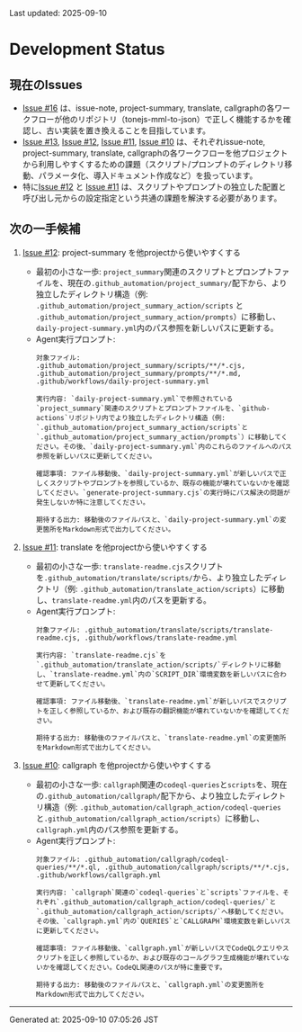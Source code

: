 Last updated: 2025-09-10

# Development Status

## 現在のIssues
- [Issue #16](../issue-notes/16.md) は、issue-note, project-summary, translate, callgraphの各ワークフローが他のリポジトリ（tonejs-mml-to-json）で正しく機能するかを確認し、古い実装を置き換えることを目指しています。
- [Issue #13](../issue-notes/13.md), [Issue #12](../issue-notes/12.md), [Issue #11](../issue-notes/11.md), [Issue #10](../issue-notes/10.md) は、それぞれissue-note, project-summary, translate, callgraphの各ワークフローを他プロジェクトから利用しやすくするための課題（スクリプト/プロンプトのディレクトリ移動、パラメータ化、導入ドキュメント作成など）を扱っています。
- 特に[Issue #12](../issue-notes/12.md) と [Issue #11](../issue-notes/11.md) は、スクリプトやプロンプトの独立した配置と呼び出し元からの設定指定という共通の課題を解決する必要があります。

## 次の一手候補
1.  [Issue #12](../issue-notes/12.md): project-summary を他projectから使いやすくする
    -   最初の小さな一歩: `project_summary`関連のスクリプトとプロンプトファイルを、現在の`.github_automation/project_summary/`配下から、より独立したディレクトリ構造（例: `.github_automation/project_summary_action/scripts` と `.github_automation/project_summary_action/prompts`）に移動し、`daily-project-summary.yml`内のパス参照を新しいパスに更新する。
    -   Agent実行プロンプト:
        ```
        対象ファイル: .github_automation/project_summary/scripts/**/*.cjs, .github_automation/project_summary/prompts/**/*.md, .github/workflows/daily-project-summary.yml

        実行内容: `daily-project-summary.yml`で参照されている`project_summary`関連のスクリプトとプロンプトファイルを、`github-actions`リポジトリ内でより独立したディレクトリ構造（例: `.github_automation/project_summary_action/scripts`と`.github_automation/project_summary_action/prompts`）に移動してください。その後、`daily-project-summary.yml`内のこれらのファイルへのパス参照を新しいパスに更新してください。

        確認事項: ファイル移動後、`daily-project-summary.yml`が新しいパスで正しくスクリプトやプロンプトを参照しているか、既存の機能が壊れていないかを確認してください。`generate-project-summary.cjs`の実行時にパス解決の問題が発生しないか特に注意してください。

        期待する出力: 移動後のファイルパスと、`daily-project-summary.yml`の変更箇所をMarkdown形式で出力してください。
        ```

2.  [Issue #11](../issue-notes/11.md): translate を他projectから使いやすくする
    -   最初の小さな一歩: `translate-readme.cjs`スクリプトを`.github_automation/translate/scripts/`から、より独立したディレクトリ（例: `.github_automation/translate_action/scripts`）に移動し、`translate-readme.yml`内のパスを更新する。
    -   Agent実行プロンプト:
        ```
        対象ファイル: .github_automation/translate/scripts/translate-readme.cjs, .github/workflows/translate-readme.yml

        実行内容: `translate-readme.cjs`を`.github_automation/translate_action/scripts/`ディレクトリに移動し、`translate-readme.yml`内の`SCRIPT_DIR`環境変数を新しいパスに合わせて更新してください。

        確認事項: ファイル移動後、`translate-readme.yml`が新しいパスでスクリプトを正しく参照しているか、および既存の翻訳機能が壊れていないかを確認してください。

        期待する出力: 移動後のファイルパスと、`translate-readme.yml`の変更箇所をMarkdown形式で出力してください。
        ```

3.  [Issue #10](../issue-notes/10.md): callgraph を他projectから使いやすくする
    -   最初の小さな一歩: `callgraph`関連の`codeql-queries`と`scripts`を、現在の`.github_automation/callgraph/`配下から、より独立したディレクトリ構造（例: `.github_automation/callgraph_action/codeql-queries`と`.github_automation/callgraph_action/scripts`）に移動し、`callgraph.yml`内のパス参照を更新する。
    -   Agent実行プロンプト:
        ```
        対象ファイル: .github_automation/callgraph/codeql-queries/**/*.ql, .github_automation/callgraph/scripts/**/*.cjs, .github/workflows/callgraph.yml

        実行内容: `callgraph`関連の`codeql-queries`と`scripts`ファイルを、それぞれ`.github_automation/callgraph_action/codeql-queries/`と`.github_automation/callgraph_action/scripts/`へ移動してください。その後、`callgraph.yml`内の`QUERIES`と`CALLGRAPH`環境変数を新しいパスに更新してください。

        確認事項: ファイル移動後、`callgraph.yml`が新しいパスでCodeQLクエリやスクリプトを正しく参照しているか、および既存のコールグラフ生成機能が壊れていないかを確認してください。CodeQL関連のパスが特に重要です。

        期待する出力: 移動後のファイルパスと、`callgraph.yml`の変更箇所をMarkdown形式で出力してください。

---
Generated at: 2025-09-10 07:05:26 JST
